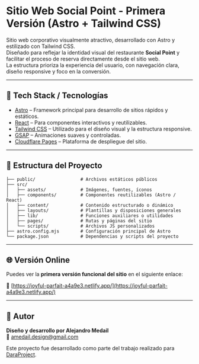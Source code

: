 # Sitio Web Social Point - Primera Versión (Astro + Tailwind CSS)

Sitio web corporativo visualmente atractivo, desarrollado con Astro y estilizado con Tailwind CSS.  
Diseñado para reflejar la identidad visual del restaurante **Social Point** y facilitar el proceso de reserva directamente desde el sitio web.  
La estructura prioriza la experiencia del usuario, con navegación clara, diseño responsive y foco en la conversión.

---

## 🚀 Tech Stack / Tecnologías

- [Astro](https://astro.build/) – Framework principal para desarrollo de sitios rápidos y estáticos.
- [React](https://react.dev/) – Para componentes interactivos y reutilizables.
- [Tailwind CSS](https://tailwindcss.com/) – Utilizado para el diseño visual y la estructura responsive.
- [GSAP](https://gsap.com/) – Animaciones suaves y controladas.
- [Cloudflare Pages](https://pages.cloudflare.com/) – Plataforma de despliegue del sitio.

---

## 📁 Estructura del Proyecto

```
├── public/                 # Archivos estáticos públicos
├── src/
│   ├── assets/             # Imágenes, fuentes, íconos
│   ├── components/         # Componentes reutilizables (Astro / React)
│   ├── content/            # Contenido estructurado o dinámico
│   ├── layouts/            # Plantillas y disposiciones generales
│   ├── lib/                # Funciones auxiliares o utilidades
│   ├── pages/              # Rutas y páginas del sitio
│   └── scripts/            # Archivos JS personalizados
├── astro.config.mjs        # Configuración principal de Astro
└── package.json            # Dependencias y scripts del proyecto
```

---

## 🌐 Versión Online

Puedes ver la **primera versión funcional del sitio** en el siguiente enlace:

🔗 [https://joyful-parfait-a4a9e3.netlify.app/](https://joyful-parfait-a4a9e3.netlify.app/)

---

## 👤 Autor

**Diseño y desarrollo por Alejandro Medail**  
📧 [amedail.design@gmail.com](mailto:amedail.design@gmail.com)

Este proyecto fue desarrollado como parte del trabajo realizado para [DaraProject](https://daraproject.com/).
